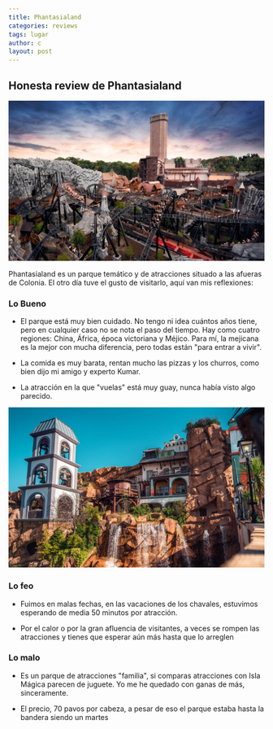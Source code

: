 ```yaml
---
title: Phantasialand
categories: reviews
tags: lugar
author: c
layout: post
---
```


## Honesta review de Phantasialand

![Panoramic view of Phantasialand theme park featuring dramatic roller coaster tracks weaving through a medieval-themed village, with a prominent tall tower structure in the background against a dramatic sunset sky, showcasing both thrilling rides and detailed themed architecture throughout the park landscape](../_assets/phantasialand.jpg)

Phantasialand es un parque temático y de atracciones situado a las afueras de Colonia. El otro día tuve el gusto de visitarlo, aquí van mis reflexiones:

### Lo Bueno

- El parque está muy bien cuidado. No tengo ni idea cuántos años tiene, pero en cualquier caso no se nota el paso del tiempo. Hay como cuatro regiones: China, África, época victoriana y Méjico. Para mí, la mejicana es la mejor con mucha diferencia, pero todas están "para entrar a vivir".

- La comida es muy barata, rentan mucho las pizzas y los churros, como bien dijo mi amigo y experto Kumar.

- La atracción en la que "vuelas" está muy guay, nunca había visto algo parecido.

![Vibrant Mexican-themed area at Phantasialand featuring colorful buildings with traditional architecture, decorative elements, and possibly water features set against rocky formations, showcasing the immersive themed environment described as the authors favorite area of the park](../_assets/phantasialand-mex.jpg)

### Lo feo

- Fuimos en malas fechas, en las vacaciones de los chavales, estuvimos esperando de media 50 minutos por atracción.

- Por el calor o por la gran afluencia de visitantes, a veces se rompen las atracciones y tienes que esperar aún más hasta que lo arreglen

### Lo malo

- Es un parque de atracciones "familia", si comparas atracciones con Isla Mágica parecen de juguete. Yo me he quedado con ganas de más, sinceramente.

- El precio, 70 pavos por cabeza, a pesar de eso el parque estaba hasta la bandera siendo un martes
